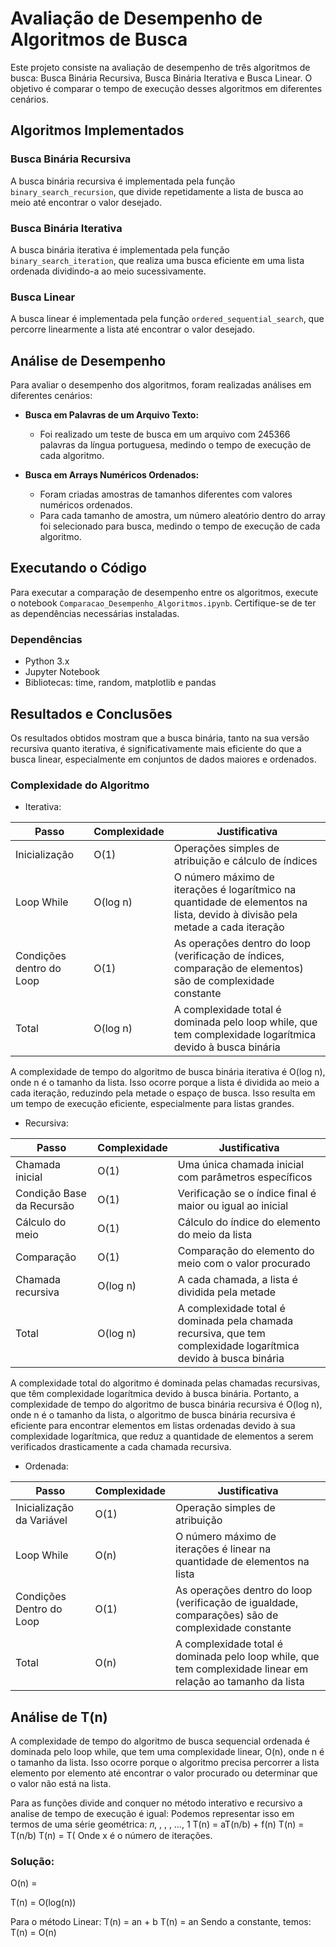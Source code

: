 # Avaliação de Desempenho de Algoritmos de Busca

Este projeto consiste na avaliação de desempenho de três algoritmos de busca: Busca Binária Recursiva, Busca Binária Iterativa e Busca Linear. O objetivo é comparar o tempo de execução desses algoritmos em diferentes cenários.

## Algoritmos Implementados

### Busca Binária Recursiva

A busca binária recursiva é implementada pela função `binary_search_recursion`, que divide repetidamente a lista de busca ao meio até encontrar o valor desejado.

### Busca Binária Iterativa

A busca binária iterativa é implementada pela função `binary_search_iteration`, que realiza uma busca eficiente em uma lista ordenada dividindo-a ao meio sucessivamente.

### Busca Linear

A busca linear é implementada pela função `ordered_sequential_search`, que percorre linearmente a lista até encontrar o valor desejado.

## Análise de Desempenho

Para avaliar o desempenho dos algoritmos, foram realizadas análises em diferentes cenários:

- **Busca em Palavras de um Arquivo Texto:**
  - Foi realizado um teste de busca em um arquivo com 245366 palavras da língua portuguesa, medindo o tempo de execução de cada algoritmo.

- **Busca em Arrays Numéricos Ordenados:**
  - Foram criadas amostras de tamanhos diferentes com valores numéricos ordenados.
  - Para cada tamanho de amostra, um número aleatório dentro do array foi selecionado para busca, medindo o tempo de execução de cada algoritmo.

## Executando o Código

Para executar a comparação de desempenho entre os algoritmos, execute o notebook `Comparacao_Desempenho_Algoritmos.ipynb`. Certifique-se de ter as dependências necessárias instaladas.

### Dependências

- Python 3.x
- Jupyter Notebook
- Bibliotecas: time, random, matplotlib e pandas

## Resultados e Conclusões

Os resultados obtidos mostram que a busca binária, tanto na sua versão recursiva quanto iterativa, é significativamente mais eficiente do que a busca linear, especialmente em conjuntos de dados maiores e ordenados.

### Complexidade do Algoritmo

- Iterativa:

| Passo                    | Complexidade     | Justificativa                                            |
|--------------------------|------------------|----------------------------------------------------------|
| Inicialização            | O(1)             | Operações simples de atribuição e cálculo de índices     |
| Loop While               | O(log n)         | O número máximo de iterações é logarítmico na quantidade de elementos na lista, devido à divisão pela metade a cada iteração |
| Condições dentro do Loop | O(1)             | As operações dentro do loop (verificação de índices, comparação de elementos) são de complexidade constante |
| Total                    | O(log n)         | A complexidade total é dominada pelo loop while, que tem complexidade logarítmica devido à busca binária          |

A complexidade de tempo do algoritmo de busca binária iterativa é O(log n), onde n é o tamanho da lista. Isso ocorre porque a lista é dividida ao meio a cada iteração, reduzindo pela metade o espaço de busca. Isso resulta em um tempo de execução eficiente, especialmente para listas grandes.

- Recursiva:

| Passo                    | Complexidade     | Justificativa                                            |
|--------------------------|------------------|----------------------------------------------------------|
| Chamada inicial          | O(1)             | Uma única chamada inicial com parâmetros específicos     |
| Condição Base da Recursão| O(1)             | Verificação se o índice final é maior ou igual ao inicial |
| Cálculo do meio          | O(1)             | Cálculo do índice do elemento do meio da lista           |
| Comparação               | O(1)             | Comparação do elemento do meio com o valor procurado     |
| Chamada recursiva        | O(log n)         | A cada chamada, a lista é dividida pela metade           |
| Total                    | O(log n)         | A complexidade total é dominada pela chamada recursiva, que tem complexidade logarítmica devido à busca binária |

A complexidade total do algoritmo é dominada pelas chamadas recursivas, que têm complexidade logarítmica devido à busca binária. Portanto, a complexidade de tempo do algoritmo de busca binária recursiva é O(log n), onde n é o tamanho da lista, o algoritmo de busca binária recursiva é eficiente para encontrar elementos em listas ordenadas devido à sua complexidade logarítmica, que reduz a quantidade de elementos a serem verificados drasticamente a cada chamada recursiva.

- Ordenada:

| Passo                    | Complexidade     | Justificativa                                            |
|--------------------------|------------------|----------------------------------------------------------|
| Inicialização da Variável| O(1)             | Operação simples de atribuição                           |
| Loop While               | O(n)             | O número máximo de iterações é linear na quantidade de elementos na lista |
| Condições Dentro do Loop | O(1)             | As operações dentro do loop (verificação de igualdade, comparações) são de complexidade constante |
| Total                    | O(n)             | A complexidade total é dominada pelo loop while, que tem complexidade linear em relação ao tamanho da lista |

## Análise de T(n)

A complexidade de tempo do algoritmo de busca sequencial ordenada é dominada pelo loop while, que tem uma complexidade linear, O(n), onde n é o tamanho da lista. Isso ocorre porque o algoritmo precisa percorrer a lista elemento por elemento até encontrar o valor procurado ou determinar que o valor não está na lista.

Para as funções divide and conquer no método interativo e recursivo a analise de tempo de execução é igual:
Podemos representar isso em termos de uma série geométrica:
𝑛, , , , …, 1
T(n) = aT(n/b) + f(n)
T(n) = T(n/b)
T(n) = T(
Onde x é o número de iterações.
 
### Solução:
 
O(n) =
 
T(n) = O(log(n))
 
Para o método Linear:
T(n) = an + b
T(n) = an
Sendo a constante, temos:
T(n) = O(n)


